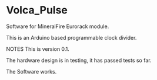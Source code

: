 # Volca_Pulse

Software for MineralFire Eurorack module.

This is an Arduino based programmable clock divider.

NOTES
This is version 0.1. 

The hardware design is in testing, it has passed tests so far.

The Software works.


